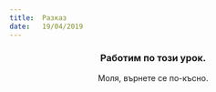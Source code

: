 ```yaml
---
title:  Разказ
date:   19/04/2019
---
```


### <center>Работим по този урок.</center>
<center>Моля, върнете се по-късно.</center>